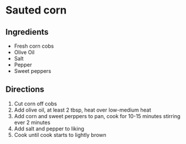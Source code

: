 # Sauted corn

## Ingredients

* Fresh corn cobs
* Olive Oil
* Salt
* Pepper
* Sweet peppers

## Directions

1. Cut corn off cobs
2. Add olive oil, at least 2 tbsp, heat over low-medium heat
3. Add corn and sweet perppers to pan, cook for 10-15 minutes stirring ever 2 minutes
4. Add salt and pepper to liking
5. Cook until cook starts to lightly brown
